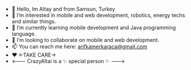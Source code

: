 - 👋 Hello, Im Altay and from Samsun, Turkey
- 👀 I’m interested in mobile and web development, robotics, energy techs and similar things.
- 🌱 I’m currently learning mobile development and Java programming language.
- 💞️ I’m looking to collaborate on mobile and web development.
- 📫 You can reach me here: arifkamerkaraca@gmail.com
- ♥ <-TAKE CARE->
- <--- CrazyAltai is a ✨ special person ✨ --->
